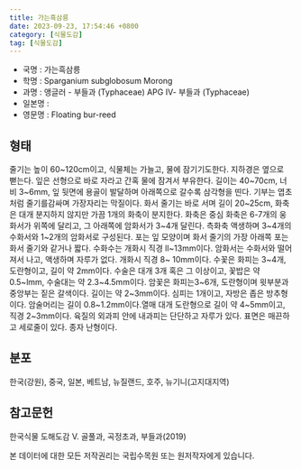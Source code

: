 ```yaml
---
title: 가는흑삼릉
date: 2023-09-23, 17:54:46 +0800
category: [식물도감]
tag: [식물도감]
---
```




- 국명 : 가는흑삼릉
- 학명 : Sparganium subglobosum Morong
- 과명 : 앵글러 - 부들과 (Typhaceae) APG Ⅳ- 부들과 (Typhaceae)
- 일본명 : 
- 영문명 : Floating bur-reed


## 형태
줄기는 높이 60~120cm이고, 식물체는 가늘고, 물에 잠기기도한다. 지하경은 옆으로 뻗는다. 잎은 선형으로 바로 자라고 간혹 물에 잠겨서 부유한다. 길이는 40~70cm, 너비 3~6mm, 잎 뒷면에 용골이 발달하며 아래쪽으로 갈수록 삼각형을 띤다. 기부는 엽초처럼 줄기를감싸며 가장자리는 막질이다. 화서 줄기는 바로 서며 길이 20~25cm, 화축은 대개 분지하지 않지만 가끔 1개의 화축이 분지한다. 화축은 중심 화축은 6-7개의 웅화서가 위쪽에 달리고, 그 아래쪽에 암화서가 3~4개 달린다. 측화축 액생하며 3~4개의 수화서와 1~2개의 암화서로 구성된다. 포는 잎 모양이며 화서 줄기의 가장 아래쪽 포는 화서 줄기와 같거나 짧다. 수화수는 개화시 직경 ll~13mm이다. 암화서는 수화서와 떨어져서 나고, 액생하며 자루가 없다. 개화시 직경 8~ 10mm이다. 수꽃은 화피는 3~4개, 도란형이고, 길이 약 2mm이다. 수술은 대개 3개 혹은 그 이상이고, 꽃밥은 약 0.5~lmm, 수술대는 약 2.3~4.5mm이다. 암꽃은 화피는3~6개, 도란형이며 윗부분과 중앙부는 짙은 갈색이다. 길이는 약 2~3mm이다. 심피는 1개이고, 자방은 좁은 방추형이다. 암술머리는 길이 0.8~1.2mm이다.열매 대개 도란형으로 길이 약 4~5mm이고, 직경 2~3mm이다. 육질의 외과피 안에 내과피는 단단하고 자루가 있다. 표면은 매끈하고 세로줄이 있다. 종자 난형이다.
## 분포
한국(강원), 중국, 일본, 베트남, 뉴질랜드, 호주, 뉴기니(고지대지역)
## 참고문헌
한국식물 도해도감 Ⅴ. 골풀과, 곡정초과, 부들과(2019)






본 데이터에 대한 모든 저작권리는 국립수목원 또는 원저작자에게 있습니다.
